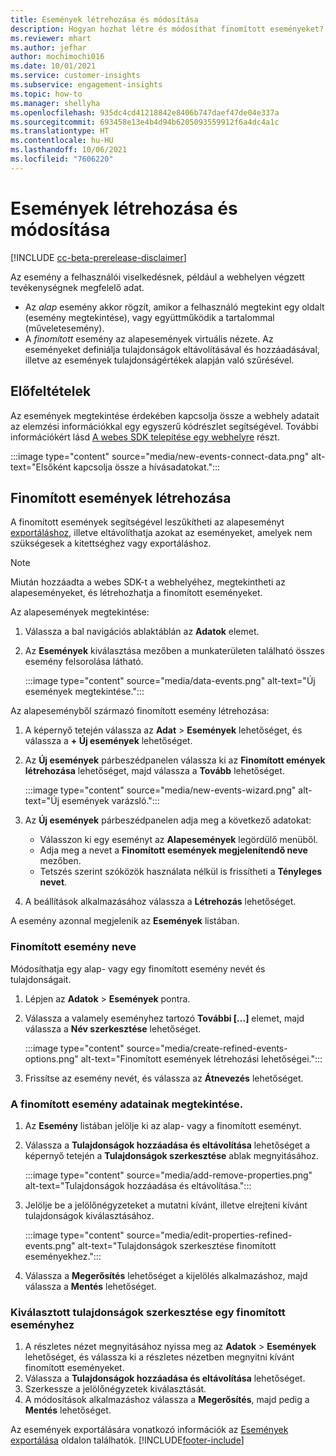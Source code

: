 ```yaml
---
title: Események létrehozása és módosítása
description: Hogyan hozhat létre és módosíthat finomított eseményeket?
ms.reviewer: mhart
ms.author: jefhar
author: mochimochi016
ms.date: 10/01/2021
ms.service: customer-insights
ms.subservice: engagement-insights
ms.topic: how-to
ms.manager: shellyha
ms.openlocfilehash: 935dc4cd41218842e8406b747daef47de04e337a
ms.sourcegitcommit: 693458e13e4b4d94b6205093559912f6a4dc4a1c
ms.translationtype: HT
ms.contentlocale: hu-HU
ms.lasthandoff: 10/06/2021
ms.locfileid: "7606220"
---
```

# <a name="create-and-modify-events"></a>Események létrehozása és módosítása

[!INCLUDE [cc-beta-prerelease-disclaimer](includes/cc-beta-prerelease-disclaimer.md)]

Az esemény a felhasználói viselkedésnek, például a webhelyen végzett tevékenységnek megfelelő adat.

- Az *alap* esemény akkor rögzít, amikor a felhasználó megtekint egy oldalt (esemény megtekintése), vagy együttműködik a tartalommal (műveletesemény).
- A *finomított* esemény az alapesemények virtuális nézete. Az eseményeket definiálja tulajdonságok eltávolításával és hozzáadásával, illetve az események tulajdonságértékek alapján való szűrésével.

## <a name="prerequisites"></a>Előfeltételek

Az események megtekintése érdekében kapcsolja össze a webhely adatait az elemzési információkkal egy egyszerű kódrészlet segítségével. További információkért lásd [A webes SDK telepítése egy webhelyre](instrument-website.md) részt.

 :::image type="content" source="media/new-events-connect-data.png" alt-text="Elsőként kapcsolja össze a hívásadatokat.":::

## <a name="create-refined-events"></a>Finomított események létrehozása

A finomított események segítségével leszűkítheti az alapeseményt [exportáláshoz](export-events.md), illetve eltávolíthatja azokat az eseményeket, amelyek nem szükségesek a kitettséghez vagy exportáláshoz.

> [!NOTE]
> Miután hozzáadta a webes SDK-t a webhelyéhez, megtekintheti az alapeseményeket, és létrehozhatja a finomított eseményeket. 

Az alapesemények megtekintése:

1. Válassza a bal navigációs ablaktáblán az **Adatok** elemet.

1. Az **Események** kiválasztása mezőben a munkaterületen található összes esemény felsorolása látható.

    :::image type="content" source="media/data-events.png" alt-text="Új események megtekintése.":::

Az alapeseményből származó finomított esemény létrehozása: 

1. A képernyő tetején válassza az **Adat** > **Események** lehetőséget, és válassza a **+ Új események** lehetőséget.

1. Az **Új események** párbeszédpanelen válassza ki az **Finomított emények létrehozása** lehetőséget, majd válassza a **Tovább** lehetőséget.
   
     :::image type="content" source="media/new-events-wizard.png" alt-text="Új események varázsló.":::
     
1. Az **Új események** párbeszédpanelen adja meg a következő adatokat:

   - Válasszon ki egy eseményt az **Alapesemények** legördülő menüből.
   - Adja meg a nevet a **Finomított események megjelenítendő neve** mezőben.
   - Tetszés szerint szóközök használata nélkül is frissítheti a **Tényleges nevet**.

1. A beállítások alkalmazásához válassza a **Létrehozás** lehetőséget.

A esemény azonnal megjelenik az **Események** listában.

### <a name="edit-event-name"></a>Finomított esemény neve

Módosíthatja egy alap- vagy egy finomított esemény nevét és tulajdonságait.

1. Lépjen az **Adatok** > **Események** pontra. 

1. Válassza a valamely eseményhez tartozó **További [...]** elemet, majd válassza a **Név szerkesztése** lehetőséget.
    
     :::image type="content" source="media/create-refined-events-options.png" alt-text="Finomított események létrehozási lehetőségei.":::

3. Frissítse az esemény nevét, és válassza az **Átnevezés** lehetőséget.

### <a name="view-the-details-of-a-refined-event"></a>A finomított esemény adatainak megtekintése.

1. Az **Esemény** listában jelölje ki az alap- vagy a finomított eseményt. 

1. Válassza a **Tulajdonságok hozzáadása és eltávolítása** lehetőséget a képernyő tetején a **Tulajdonságok szerkesztése** ablak megnyitásához. 

     :::image type="content" source="media/add-remove-properties.png" alt-text="Tulajdonságok hozzáadása és eltávolítása.":::

1. Jelölje be a jelölőnégyzeteket a mutatni kívánt, illetve elrejteni kívánt tulajdonságok kiválasztásához. 

   :::image type="content" source="media/edit-properties-refined-events.png" alt-text="Tulajdonságok szerkesztése finomított eseményekhez.":::

1. Válassza a **Megerősítés** lehetőséget a kijelölés alkalmazáshoz, majd válassza a **Mentés** lehetőséget.


### <a name="edit-selected-properties-for-a-refined-event"></a>Kiválasztott tulajdonságok szerkesztése egy finomított eseményhez

1. A részletes nézet megnyitásához nyissa meg az **Adatok** > **Események** lehetőséget, és válassza ki a részletes nézetben megnyitni kívánt finomított eseményeket.
1. Válassza a **Tulajdonságok hozzáadása és eltávolítása** lehetőséget. 
1. Szerkessze a jelölőnégyzetek kiválasztását.
1. A módosítások alkalmazáshoz válassza a **Megerősítés**, majd pedig a **Mentés** lehetőséget.

Az események exportálására vonatkozó információk az [Események exportálása](export-events.md) oldalon találhatók.
[!INCLUDE[footer-include](../includes/footer-banner.md)]

